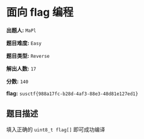 # 面向 flag 编程

**出题人:** `MaPl`

**题目难度:** `Easy`

**题目类型:** `Reverse`

**解出人数:** `17`

**分数:** `140`

**flag:** `susctf{988a17fc-b28d-4af3-88e3-48d81e127ed1}`

## 题目描述

填入正确的 `uint8_t flag[]` 即可成功编译


            